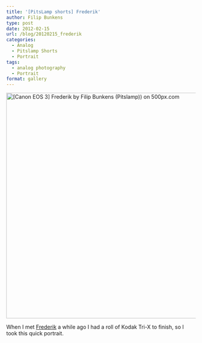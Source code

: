 ```yaml
---
title: '[PitsLamp shorts] Frederik'
author: Filip Bunkens
type: post
date: 2012-02-15
url: /blog/20120215_frederik
categories:
  - Analog
  - Pitslamp Shorts
  - Portrait
tags:
  - analog photography
  - Portrait
format: gallery
---
```

[<img src="http://pcdn.500px.net/5036455/03bd1f78873a4da32d2d993bd0126aa198a94da4/4.jpg" alt="[Canon EOS 3] Frederik by Filip Bunkens (Pitslamp)) on 500px.com" width="600" />][1]

When I met <a href="http://www.frederikherregods.be" title="Frederik Herregods Photography" rel="contact met friend">Frederik</a> a while ago I had a roll of Kodak Tri-X to finish, so I took this quick portrait.

 [1]: http://500px.com/photo/5036455
